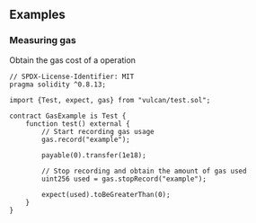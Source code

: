 ## Examples
### Measuring gas

Obtain the gas cost of a operation

```solidity
// SPDX-License-Identifier: MIT
pragma solidity ^0.8.13;

import {Test, expect, gas} from "vulcan/test.sol";

contract GasExample is Test {
    function test() external {
        // Start recording gas usage
        gas.record("example");

        payable(0).transfer(1e18);

        // Stop recording and obtain the amount of gas used
        uint256 used = gas.stopRecord("example");

        expect(used).toBeGreaterThan(0);
    }
}

```

